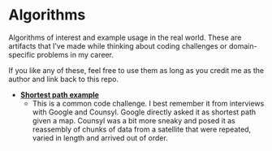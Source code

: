 # Algorithms

Algorithms of interest and example usage in the real world. These are artifacts
that I've made while thinking about coding challenges or domain-specific
problems in my career.

If you like any of these, feel free to use them as long as you credit me as the
author and link back to this repo.

* [**Shortest path example**](shortest_path)
   * This is a common code challenge. I best remember it from interviews with
     Google and Counsyl. Google directly asked it as shortest path given a map.
     Counsyl was a bit more sneaky and posed it as reassembly of chunks of data
     from a satellite that were repeated, varied in length and arrived out of order.
